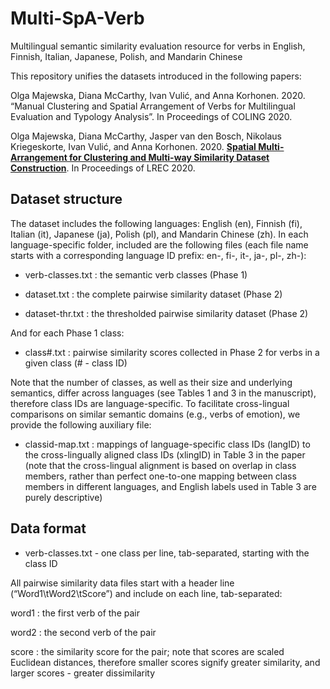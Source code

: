 # Multi-SpA-Verb
Multilingual semantic similarity evaluation resource for verbs in English, Finnish, Italian, Japanese, Polish, and Mandarin Chinese

This repository unifies the datasets introduced in the following papers: 

Olga Majewska, Diana McCarthy, Ivan Vulić, and Anna Korhonen. 2020. “Manual Clustering and Spatial Arrangement of Verbs for Multilingual Evaluation and Typology Analysis”. In Proceedings of COLING 2020.

Olga Majewska, Diana McCarthy, Jasper van den Bosch, Nikolaus Kriegeskorte, Ivan Vulić, and Anna Korhonen. 2020.  [__Spatial Multi-Arrangement for Clustering and Multi-way Similarity Dataset Construction__](http://www.lrec-conf.org/proceedings/lrec2020/pdf/2020.lrec-1.705.pdf). In Proceedings of LREC 2020.


## Dataset structure

The dataset includes the following languages: English (en), Finnish (fi), Italian (it), Japanese (ja), Polish (pl), and Mandarin Chinese (zh). In each language-specific folder, included are the following files (each file name starts with a corresponding language ID prefix: en-, fi-, it-, ja-, pl-, zh-):

- verb-classes.txt : the semantic verb classes (Phase 1)

- dataset.txt : the complete pairwise similarity dataset (Phase 2)

- dataset-thr.txt : the thresholded pairwise similarity dataset (Phase 2)


And for each Phase 1 class:

- class#.txt : pairwise similarity scores collected in Phase 2 for verbs in a given class (# - class ID)

Note that the number of classes, as well as their size and underlying semantics, differ across languages (see Tables 1 and 3 in the manuscript), therefore class IDs are language-specific. To facilitate cross-lingual comparisons on similar semantic domains (e.g., verbs of emotion), we provide the following auxiliary file:

- classid-map.txt : mappings of language-specific class IDs (langID) to the cross-lingually aligned class IDs (xlingID) in Table 3 in the paper (note that the cross-lingual alignment is based on overlap in class members, rather than perfect one-to-one mapping between class members in different languages, and English labels used in Table 3 are purely descriptive)


## Data format

- verb-classes.txt - one class per line, tab-separated, starting with the class ID 

All pairwise similarity data files start with a header line (“Word1\tWord2\tScore”) and include on each line, tab-separated:

word1 : the first verb of the pair

word2 : the second verb of the pair

score : the similarity score for the pair; note that scores are scaled Euclidean distances, therefore smaller scores signify greater similarity, and larger scores - greater dissimilarity
